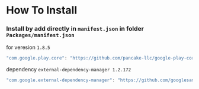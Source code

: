 # How To Install

### Install by add directly in `manifest.json` in folder `Packages/manifest.json`


for veresion `1.8.5`
```cs
"com.google.play.core": "https://github.com/pancake-llc/google-play-core.git#1.8.5",
```


dependency  `external-dependency-manager 1.2.172`
```csharp
"com.google.external-dependency-manager": "https://github.com/googlesamples/unity-jar-resolver.git?path=upm#v1.2.172",
```
